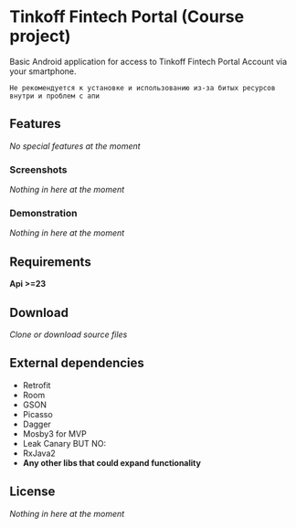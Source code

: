 # Tinkoff Fintech Portal (Course project)

Basic Android application for access to Tinkoff Fintech Portal Account via your smartphone.

`Не рекомендуется к установке и использованию из-за битых ресурсов внутри и проблем с апи`

## Features
_No special features at the moment_

### Screenshots
_Nothing in here at the moment_

### Demonstration
_Nothing in here at the moment_

## Requirements
__Api >=23__

## Download
_Clone or download source files_

## External dependencies
- Retrofit
- Room
- GSON
- Picasso
- Dagger
- Mosby3 for MVP
- Leak Canary
BUT NO:
- RxJava2
- __Any other libs that could expand functionality__

## License
_Nothing in here at the moment_
